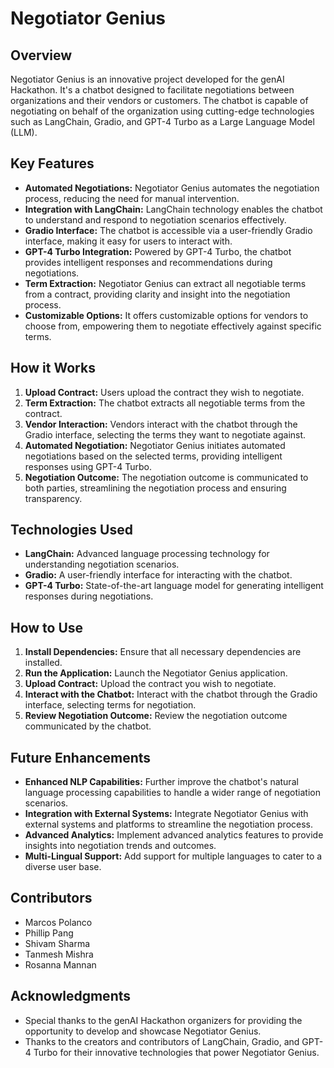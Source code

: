 # Negotiator Genius

## Overview
Negotiator Genius is an innovative project developed for the genAI Hackathon. It's a chatbot designed to facilitate negotiations between organizations and their vendors or customers. The chatbot is capable of negotiating on behalf of the organization using cutting-edge technologies such as LangChain, Gradio, and GPT-4 Turbo as a Large Language Model (LLM).

## Key Features
- **Automated Negotiations:** Negotiator Genius automates the negotiation process, reducing the need for manual intervention.
- **Integration with LangChain:** LangChain technology enables the chatbot to understand and respond to negotiation scenarios effectively.
- **Gradio Interface:** The chatbot is accessible via a user-friendly Gradio interface, making it easy for users to interact with.
- **GPT-4 Turbo Integration:** Powered by GPT-4 Turbo, the chatbot provides intelligent responses and recommendations during negotiations.
- **Term Extraction:** Negotiator Genius can extract all negotiable terms from a contract, providing clarity and insight into the negotiation process.
- **Customizable Options:** It offers customizable options for vendors to choose from, empowering them to negotiate effectively against specific terms.

## How it Works
1. **Upload Contract:** Users upload the contract they wish to negotiate.
2. **Term Extraction:** The chatbot extracts all negotiable terms from the contract.
3. **Vendor Interaction:** Vendors interact with the chatbot through the Gradio interface, selecting the terms they want to negotiate against.
4. **Automated Negotiation:** Negotiator Genius initiates automated negotiations based on the selected terms, providing intelligent responses using GPT-4 Turbo.
5. **Negotiation Outcome:** The negotiation outcome is communicated to both parties, streamlining the negotiation process and ensuring transparency.

## Technologies Used
- **LangChain:** Advanced language processing technology for understanding negotiation scenarios.
- **Gradio:** A user-friendly interface for interacting with the chatbot.
- **GPT-4 Turbo:** State-of-the-art language model for generating intelligent responses during negotiations.

## How to Use
1. **Install Dependencies:** Ensure that all necessary dependencies are installed.
2. **Run the Application:** Launch the Negotiator Genius application.
3. **Upload Contract:** Upload the contract you wish to negotiate.
4. **Interact with the Chatbot:** Interact with the chatbot through the Gradio interface, selecting terms for negotiation.
5. **Review Negotiation Outcome:** Review the negotiation outcome communicated by the chatbot.

## Future Enhancements
- **Enhanced NLP Capabilities:** Further improve the chatbot's natural language processing capabilities to handle a wider range of negotiation scenarios.
- **Integration with External Systems:** Integrate Negotiator Genius with external systems and platforms to streamline the negotiation process.
- **Advanced Analytics:** Implement advanced analytics features to provide insights into negotiation trends and outcomes.
- **Multi-Lingual Support:** Add support for multiple languages to cater to a diverse user base.

## Contributors
- Marcos Polanco
- Phillip Pang
- Shivam Sharma
- Tanmesh Mishra
- Rosanna Mannan

## Acknowledgments
- Special thanks to the genAI Hackathon organizers for providing the opportunity to develop and showcase Negotiator Genius.
- Thanks to the creators and contributors of LangChain, Gradio, and GPT-4 Turbo for their innovative technologies that power Negotiator Genius.